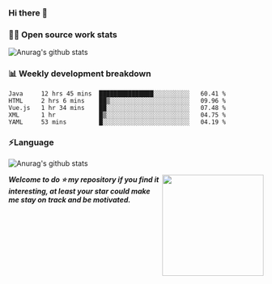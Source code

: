 

### Hi there 👋
### 👨‍💻 Open source work stats
![Anurag's github stats](https://github-readme-stats.vercel.app/api?username=wyndem&show_icons=true&theme=radical)

### 📊 Weekly development breakdown
<!--START_SECTION:waka-->
```text
Java     12 hrs 45 mins  ███████████████░░░░░░░░░░   60.41 % 
HTML     2 hrs 6 mins    ██▒░░░░░░░░░░░░░░░░░░░░░░   09.96 % 
Vue.js   1 hr 34 mins    ██░░░░░░░░░░░░░░░░░░░░░░░   07.48 % 
XML      1 hr            █▒░░░░░░░░░░░░░░░░░░░░░░░   04.75 % 
YAML     53 mins         █░░░░░░░░░░░░░░░░░░░░░░░░   04.19 % 
```
<!--END_SECTION:waka-->


### ⚡Language
![Anurag's github stats](https://github-readme-stats.vercel.app/api/top-langs/?username=wyndem&layout=compact&hide_border=true&langs_count=10)



<img align='right' src='https://octodex.github.com/images/hula_loop_octodex03.gif' width='200"'>


***Welcome to do ⭐ my repository if you find it interesting, at least your star could make me stay on track and be motivated.***







<!--
**wyndem/wyndem** is a ✨ _special_ ✨ repository because its `README.md` (this file) appears on your GitHub profile.

Here are some ideas to get you started:

- 🔭 I’m currently working on ...
- 🌱 I’m currently learning ...
- 👯 I’m looking to collaborate on ...
- 🤔 I’m looking for help with ...
- 💬 Ask me about ...
- 📫 How to reach me: ...
- 😄 Pronouns: ...
- ⚡ Fun fact: ...
-->
